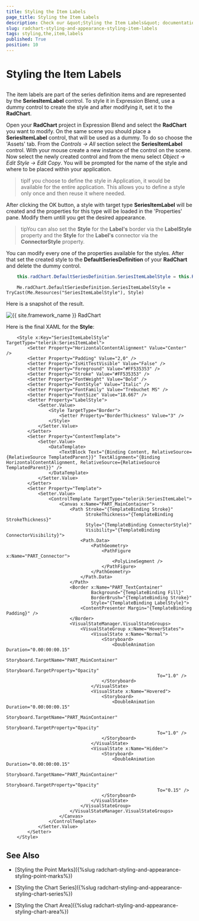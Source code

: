 ```yaml
---
title: Styling the Item Labels
page_title: Styling the Item Labels
description: Check our &quot;Styling the Item Labels&quot; documentation article for the RadChart {{ site.framework_name }} control.
slug: radchart-styling-and-appearance-styling-item-labels
tags: styling,the,item,labels
published: True
position: 10
---
```


# Styling the Item Labels



## 

The item labels are part of the series definition items and are represented by the __SeriesItemLabel__ control. To style it in Expression Blend, use a dummy control to create the style and after modifying it, set it to the __RadChart__.

Open your __RadChart__ project in Expression Blend and select the __RadChart__ you want to modify. On the same scene you should place a __SeriesItemLabel__ control, that will be used as a dummy. To do so choose the 'Assets' tab. From the *Controls -> All* section select the __SeriesItemLabel__ control. With your mouse create a new instance of the control on the scene. Now select the newly created control and from the menu select *Object -> Edit Style -> Edit Copy*. You will be prompted for the name of the style and where to be placed within your application.

>tipIf you choose to define the style in Application, it would be available for the entire application. This allows you to define a style only once and then reuse it where needed.

After clicking the OK button, a style with target type __SeriesItemLabel__ will be created and the properties for this type will be loaded in the 'Properties' pane. Modify them untill you get the desired appearance.

>tipYou can also set the __Style__ for the __Label's__ border via the __LabelStyle__ property and the __Style__ for the __Label's__ connector via the __ConnectorStyle__ property.

You can modify every one of the properties available for the styles. After that set the created style to the __DefaultSeriesDefinition__ of your __RadChart__ and delete the dummy control.



```C#
	this.radChart.DefaultSeriesDefinition.SeriesItemLabelStyle = this.Resources["SeriesItemLabelStyle"] as Style;
```





```VB.NET
	Me.radChart.DefaultSeriesDefinition.SeriesItemLabelStyle = TryCast(Me.Resources("SeriesItemLabelStyle"), Style)
```



Here is a snapshot of the result.

![{{ site.framework_name }} RadChart  ](images/RadChart_StylingItemLabels_08.png)

Here is the final XAML for the __Style__:



```XAML
	<Style x:Key="SeriesItemLabelStyle" TargetType="telerik:SeriesItemLabel">
	    <Setter Property="HorizontalContentAlignment" Value="Center" />
	    <Setter Property="Padding" Value="2,0" />
	    <Setter Property="IsHitTestVisible" Value="False" />
	    <Setter Property="Foreground" Value="#FF535353" />
	    <Setter Property="Stroke" Value="#FF535353" />
	    <Setter Property="FontWeight" Value="Bold" />
	    <Setter Property="FontStyle" Value="Italic" />
	    <Setter Property="FontFamily" Value="Trebuchet MS" />
	    <Setter Property="FontSize" Value="18.667" />
	    <Setter Property="LabelStyle">
	        <Setter.Value>
	            <Style TargetType="Border">
	                <Setter Property="BorderThickness" Value="3" />
	            </Style>
	        </Setter.Value>
	    </Setter>
	    <Setter Property="ContentTemplate">
	        <Setter.Value>
	            <DataTemplate>
	                <TextBlock Text="{Binding Content, RelativeSource={RelativeSource TemplatedParent}}" TextAlignment="{Binding HorizontalContentAlignment, RelativeSource={RelativeSource TemplatedParent}}" />
	            </DataTemplate>
	        </Setter.Value>
	    </Setter>
	    <Setter Property="Template">
	        <Setter.Value>
	            <ControlTemplate TargetType="telerik:SeriesItemLabel">
	                <Canvas x:Name="PART_MainContainer">
	                    <Path Stroke="{TemplateBinding Stroke}"
	                          StrokeThickness="{TemplateBinding StrokeThickness}"
	                          Style="{TemplateBinding ConnectorStyle}"
	                          Visibility="{TemplateBinding ConnectorVisibility}">
	                        <Path.Data>
	                            <PathGeometry>
	                                <PathFigure x:Name="PART_Connector">
	                                    <PolyLineSegment />
	                                </PathFigure>
	                            </PathGeometry>
	                        </Path.Data>
	                    </Path>
	                    <Border x:Name="PART_TextContainer"
	                            Background="{TemplateBinding Fill}"
	                            BorderBrush="{TemplateBinding Stroke}"
	                            Style="{TemplateBinding LabelStyle}">
	                        <ContentPresenter Margin="{TemplateBinding Padding}" />
	                    </Border>
	                    <VisualStateManager.VisualStateGroups>
	                        <VisualStateGroup x:Name="HoverStates">
	                            <VisualState x:Name="Normal">
	                                <Storyboard>
	                                    <DoubleAnimation Duration="0.00:00:00.15"
	                                                     Storyboard.TargetName="PART_MainContainer"
	                                                     Storyboard.TargetProperty="Opacity"
	                                                     To="1.0" />
	                                </Storyboard>
	                            </VisualState>
	                            <VisualState x:Name="Hovered">
	                                <Storyboard>
	                                    <DoubleAnimation Duration="0.00:00:00.15"
	                                                     Storyboard.TargetName="PART_MainContainer"
	                                                     Storyboard.TargetProperty="Opacity"
	                                                     To="1.0" />
	                                </Storyboard>
	                            </VisualState>
	                            <VisualState x:Name="Hidden">
	                                <Storyboard>
	                                    <DoubleAnimation Duration="0.00:00:00.15"
	                                                     Storyboard.TargetName="PART_MainContainer"
	                                                     Storyboard.TargetProperty="Opacity"
	                                                     To="0.15" />
	                                </Storyboard>
	                            </VisualState>
	                        </VisualStateGroup>
	                    </VisualStateManager.VisualStateGroups>
	                </Canvas>
	            </ControlTemplate>
	        </Setter.Value>
	    </Setter>
	</Style>
```



## See Also

 * [Styling the Point Marks]({%slug radchart-styling-and-appearance-styling-point-marks%})

 * [Styling the Chart Series]({%slug radchart-styling-and-appearance-styling-chart-series%})

 * [Styling the Chart Area]({%slug radchart-styling-and-appearance-styling-chart-area%})
